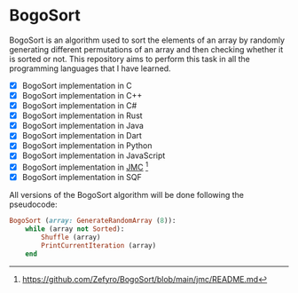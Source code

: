 # BogoSort
BogoSort is an algorithm used to sort the elements of an array by randomly generating different permutations of an array and then checking whether it is sorted or not. This repository aims to perform this task in all the programming languages that I have learned.

- [x] BogoSort implementation in C
- [x] BogoSort implementation in C++
- [x] BogoSort implementation in C#
- [x] BogoSort implementation in Rust
- [x] BogoSort implementation in Java
- [x] BogoSort implementation in Dart
- [x] BogoSort implementation in Python
- [x] BogoSort implementation in JavaScript
- [x] BogoSort implementation in [JMC](https://github.com/WingedSeal/jmc) [^1]
- [x] BogoSort implementation in SQF

All versions of the BogoSort algorithm will be done following the pseudocode:

```ruby
BogoSort (array: GenerateRandomArray (8)):
    while (array not Sorted):
        Shuffle (array)
        PrintCurrentIteration (array)
    end
```

[^1]: https://github.com/Zefyro/BogoSort/blob/main/jmc/README.md
